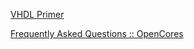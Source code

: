 [VHDL Primer](https://www.seas.upenn.edu/~ese171/vhdl/vhdl_primer.html)

[Frequently Asked Questions :: OpenCores](https://opencores.org/howto/faq)
